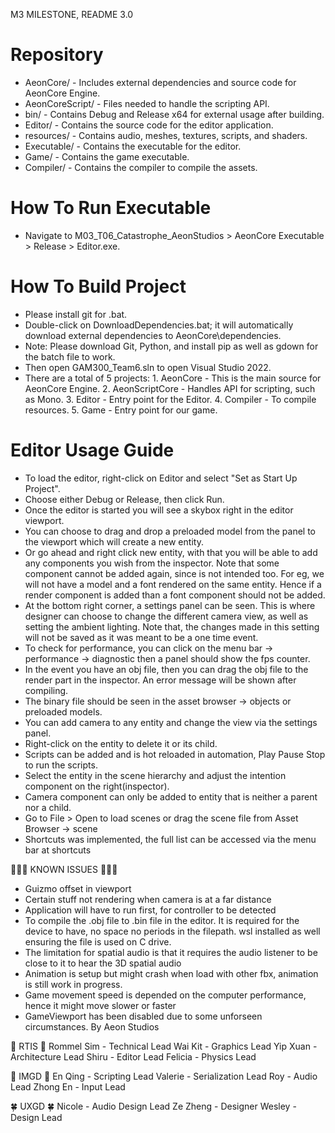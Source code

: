 M3 MILESTONE, README 3.0 

Repository
==

*   AeonCore/         - Includes external dependencies and source code for AeonCore Engine.
*   AeonCoreScript/   - Files needed to handle the scripting API.
*   bin/              - Contains Debug and Release x64 for external usage after building.
*   Editor/           - Contains the source code for the editor application.
*   resources/        - Contains audio, meshes, textures, scripts, and shaders.
*   Executable/       - Contains the executable for the editor.
*   Game/             - Contains the game executable.
*   Compiler/         - Contains the compiler to compile the assets.


How To Run Executable
==
*   Navigate to M03_T06_Catastrophe_AeonStudios > AeonCore Executable > Release > Editor.exe.

How To Build Project
== 
*   Please install git for .bat.
*   Double-click on DownloadDependencies.bat; it will automatically download external dependencies to AeonCore\dependencies.
*   Note: Please download Git, Python, and install pip as well as gdown for the batch file to work. 
*   Then open GAM300_Team6.sln to open Visual Studio 2022.
*   There are a total of 5 projects:
        1. AeonCore         - This is the main source for AeonCore Engine.
        2. AeonScriptCore   - Handles API for scripting, such as Mono.
        3. Editor           - Entry point for the Editor.
        4. Compiler         - To compile resources.
        5. Game             - Entry point for our game.


Editor Usage Guide
==
*   To load the editor, right-click on Editor and select "Set as Start Up Project".
*   Choose either Debug or Release, then click Run.
*   Once the editor is started you will see a skybox right in the editor viewport.
*   You can choose to drag and drop a preloaded model from the panel to the viewport which 
    will create a new entity.
*   Or go ahead and right click new entity, with that you will be able to add any components you wish
    from the inspector. Note that some component cannot be added again, since is not intended too.
    For eg, we will not have a model and a font rendered on the same entity. Hence if a render component is added than
    a font component should not be added.
*   At the bottom right corner, a settings panel can be seen. This is where designer can choose to change the different
    camera view, as well as setting the ambient lighting. Note that, the changes made in this setting will not be saved as
    it was meant to be a one time event. 
*   To check for performance, you can click on the menu bar -> performance -> diagnostic then a panel should show the fps counter.
*   In the event you have an obj file, then you can drag the obj file to the render part in the inspector. An error message will be shown after compiling.
*   The binary file should be seen in the asset browser -> objects or preloaded models. 
*   You can add camera to any entity and change the view via the settings panel. 
*   Right-click on the entity to delete it or its child.
*   Scripts can be added and is hot reloaded in automation, Play Pause Stop to run the scripts.
*   Select the entity in the scene hierarchy and adjust the intention component on the right(inspector).
*   Camera component can only be added to entity that is neither a parent nor a child.
*   Go to File > Open to load scenes or drag the scene file from Asset Browser -> scene 
*   Shortcuts was implemented, the full list can be accessed via the menu bar at shortcuts

🌷🌷🌷 KNOWN ISSUES 🌷🌷🌷
*   Guizmo offset in viewport
*   Certain stuff not rendering when camera is at a far distance
*   Application will have to run first, for controller to be detected
*   To compile the .obj file to .bin file in the editor. It is required for the device to have, no space no periods in the filepath.
    wsl installed as well ensuring the file is used on C drive.
*   The limitation for spatial audio is that it requires the audio listener to be close to it to hear the 3D spatial audio
*   Animation is setup but might crash when load with other fbx, animation is still work in progress.
*   Game movement speed is depended on the computer performance, hence it might move slower or faster
*   GameViewport has been disabled due to some unforseen circumstances.
By Aeon Studios

🌺 RTIS 🌺
Rommel Sim 	- Technical Lead
Wai Kit 	- Graphics Lead
Yip Xuan 	- Architecture Lead
Shiru 		- Editor Lead
Felicia 	- Physics Lead 

🌸 IMGD 🌸 
En Qing 	- Scripting Lead
Valerie 	- Serialization Lead
Roy 		- Audio Lead
Zhong En 	- Input Lead

🍀 UXGD 🍀
Nicole 		- Audio Design Lead	
Ze Zheng	- Designer
Wesley		- Design Lead

